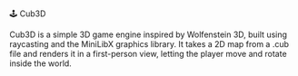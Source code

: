 🕹️ Cub3D

Cub3D is a simple 3D game engine inspired by Wolfenstein 3D, built using raycasting and the MiniLibX graphics library.
It takes a 2D map from a .cub file and renders it in a first-person view, letting the player move and rotate inside the world.
